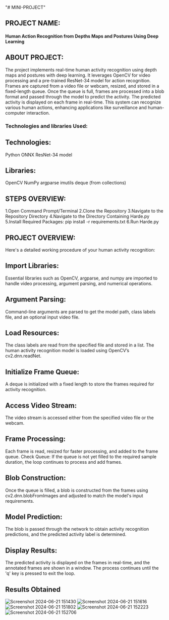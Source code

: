 "# MINI-PROJECT" 


 ## PROJECT NAME:

#### Human Action Recognition from Depths Maps and Postures Using Deep Learning

## ABOUT PROJECT:

The project implements real-time human activity recognition using depth maps and postures with deep learning. It leverages OpenCV for video processing and a pre-trained ResNet-34 model for action recognition. Frames are captured from a video file or webcam, resized, and stored in a fixed-length queue. Once the queue is full, frames are processed into a blob format and passed through the model to predict the activity. The predicted activity is displayed on each frame in real-time. This system can recognize various human actions, enhancing applications like surveillance and human-computer interaction.
### Technologies and libraries Used:

## Technologies:
Python
ONNX
ResNet-34 model
## Libraries:
OpenCV
NumPy
argparse
imutils
deque (from collections)

## STEPS OVERVIEW:
1.Open Command Prompt/Terminal
2.Clone the Repository
3.Navigate to the Repository Directory
4.Navigate to the Directory Containing Harde.py
5.Install Required Packages: pip install -r requirements.txt
6.Run Harde.py

## PROJECT OVERVIEW:

Here's a detailed working procedure of your human activity recognition:
## Import Libraries:
 Essential libraries such as OpenCV, argparse, and numpy are imported to handle video processing, argument parsing, and numerical operations.
## Argument Parsing: 
Command-line arguments are parsed to get the model path, class labels file, and an optional input video file.
## Load Resources:
 The class labels are read from the specified file and stored in a list. The human activity recognition model is loaded using OpenCV’s cv2.dnn.readNet.
## Initialize Frame Queue:
 A deque is initialized with a fixed length to store the frames required for activity recognition.
## Access Video Stream:
 The video stream is accessed either from the specified video file or the webcam.
## Frame Processing: 
Each frame is read, resized for faster processing, and added to the frame queue.
Check Queue: If the queue is not yet filled to the required sample duration, the loop continues to process and add frames.
## Blob Construction:
 Once the queue is filled, a blob is constructed from the frames using cv2.dnn.blobFromImages and adjusted to match the model's input requirements.
## Model Prediction:
 The blob is passed through the network to obtain activity recognition predictions, and the predicted activity label is determined.
## Display Results:
 The predicted activity is displayed on the frames in real-time, and the annotated frames are shown in a window. The process continues until the 'q' key is pressed to exit the loop.

## Results Obtained
 ![Screenshot 2024-06-21 151430](https://github.com/user-attachments/assets/450179ad-d508-4e18-aa50-548d90a4a91f)
![Screenshot 2024-06-21 151616](https://github.com/user-attachments/assets/d5e2f0cc-1800-42b9-9cc4-4120fe9b49cb)
![Screenshot 2024-06-21 151802](https://github.com/user-attachments/assets/7ea439c1-ede6-4e25-9008-fbea8c5844fa)
![Screenshot 2024-06-21 152223](https://github.com/user-attachments/assets/de5df6c6-5c8a-442d-a4dc-a77706f33463)
![Screenshot 2024-06-21 152706](https://github.com/user-attachments/assets/7a0f45fd-1696-4c98-9644-7e85b8a6ae7b)
